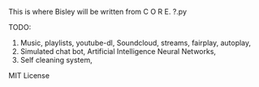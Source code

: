 This is where Bisley will be written from C O R E. ?.py

TODO:
1. Music, playlists, youtube-dl, Soundcloud, streams, fairplay, autoplay,
2. Simulated chat bot, Artificial Intelligence Neural Networks, 
3. Self cleaning system,


MIT License

